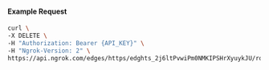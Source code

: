 <!-- Code generated for API Clients. DO NOT EDIT. -->

#### Example Request

```bash
curl \
-X DELETE \
-H "Authorization: Bearer {API_KEY}" \
-H "Ngrok-Version: 2" \
https://api.ngrok.com/edges/https/edghts_2j6ltPvwiPm0NMKIPSHrXyuykJU/routes/edghtsrt_2j6ltSTpwCQVMJxmRVRmDKuGhMp
```

